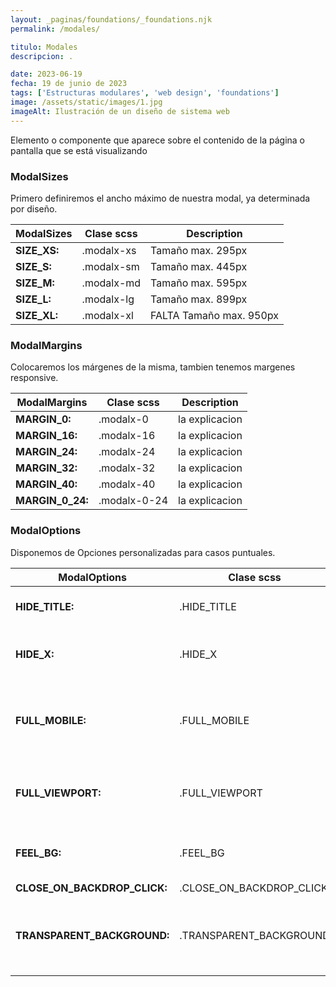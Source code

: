 ```yaml
---
layout: _paginas/foundations/_foundations.njk
permalink: /modales/

titulo: Modales
descripcion: .

date: 2023-06-19
fecha: 19 de junio de 2023
tags: ['Estructuras modulares', 'web design', 'foundations']
image: /assets/static/images/1.jpg
imageAlt: Ilustración de un diseño de sistema web
---
```


Elemento o componente que aparece sobre el contenido de la página o pantalla que se está visualizando

### ModalSizes

Primero definiremos el ancho máximo de nuestra modal, ya determinada por diseño.

| ModalSizes   | Clase scss | Description             |
| ------------ | ---------- | ----------------------- |
| **SIZE_XS:** | .modalx-xs | Tamaño max. 295px       |
| **SIZE_S:**  | .modalx-sm | Tamaño max. 445px       |
| **SIZE_M:**  | .modalx-md | Tamaño max. 595px       |
| **SIZE_L:**  | .modalx-lg | Tamaño max. 899px       |
| **SIZE_XL:** | .modalx-xl | FALTA Tamaño max. 950px |

### ModalMargins

Colocaremos los márgenes de la misma, tambien tenemos margenes responsive.

| ModalMargins     | Clase scss   | Description    |
| ---------------- | ------------ | -------------- |
| **MARGIN_0:**    | .modalx-0    | la explicacion |
| **MARGIN_16:**   | .modalx-16   | la explicacion |
| **MARGIN_24:**   | .modalx-24   | la explicacion |
| **MARGIN_32:**   | .modalx-32   | la explicacion |
| **MARGIN_40:**   | .modalx-40   | la explicacion |
| **MARGIN_0_24:** | .modalx-0-24 | la explicacion |

### ModalOptions

Disponemos de Opciones personalizadas para casos puntuales.

| ModalOptions                 | Clase scss               | Description                                                   |
| ---------------------------- | ------------------------ | ------------------------------------------------------------- |
| **HIDE_TITLE:**              | .HIDE_TITLE              | Oculta el título de la modal                                  |
| **HIDE_X:**                  | .HIDE_X                  | Oculta el icono de cerrar la modal                            |
| **FULL_MOBILE:**             | .FULL_MOBILE             | la modal ocupa todo el alto y el ancho de la pantalla de >768 |
| **FULL_VIEWPORT:**           | .FULL_VIEWPORT           | la modal ocupa todo el ancho de la pantalla de >768           |
| **FEEL_BG:**                 | .FEEL_BG                 | el fondo del modal cambia a gris claro                        |
| **CLOSE_ON_BACKDROP_CLICK:** | .CLOSE_ON_BACKDROP_CLICK | Pendiente                                                     |
| **TRANSPARENT_BACKGROUND:**  | .TRANSPARENT_BACKGROUND  | Desaparece la capa oscura que da contraste al modal           |
